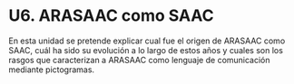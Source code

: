 
# U6. ARASAAC como SAAC

En esta unidad se pretende explicar cual fue el origen de ARASAAC como SAAC, cuál ha sido su evolución a lo largo de estos a&ntilde;os y cuales son los rasgos que caracterizan a ARASAAC como lenguaje de comunicación mediante pictogramas.

